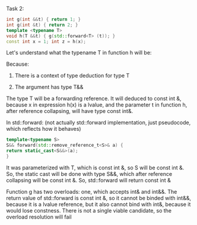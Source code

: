 Task 2:

```cpp
int g(int &&t) { return 1; }
int g(int &t) { return 2; }
template <typename T>
void h(T &&t) { g(std::forward<T> (t)); }
const int x = 1; int z = h(x);
```

Let's understand what the typename T in function h will be:

Because:

1) There is a context of type deduction for type T

2) The argument has type T&&

The type T will be a forwarding reference. It will deduced to const int &, because x in expression h(x) is a lvalue, and the parameter t in function h, after reference collapsing, will have type const int&.

In std::forward: (not actually std::forward implementation, just pseudocode, which reflects how it behaves)

```cpp
template<typename S>
S&& forward(std::remove_reference_t<S>& a) {
return static_cast<S&&>(a);
}
```

It was parameterized with T, which is const int &, so S will be const int &. So, the static cast will be done with type S&&, which after reference collapsing will be const int &. So, std::forward will return const int &

Function g has two overloads: one, which accepts int& and int&&. The return value of std::forward is const int &, so it cannot be binded with int&&, because it is a lvalue reference, but it also cannot bind with int&, because it would lose constness. There is not a single viable candidate, so the overload resolution will fail
